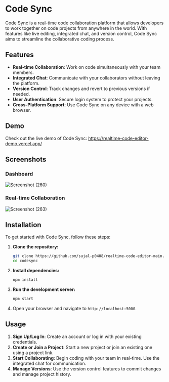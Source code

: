 # Code Sync

Code Sync is a real-time code collaboration platform that allows developers to work together on code projects from anywhere in the world. With features like live editing, integrated chat, and version control, Code Sync aims to streamline the collaborative coding process.

## Features

- **Real-time Collaboration**: Work on code simultaneously with your team members.
- **Integrated Chat**: Communicate with your collaborators without leaving the platform.
- **Version Control**: Track changes and revert to previous versions if needed.
- **User Authentication**: Secure login system to protect your projects.
- **Cross-Platform Support**: Use Code Sync on any device with a web browser.

## Demo
Check out the live demo of Code Sync: https://realtime-code-editor-demo.vercel.app/

## Screenshots

### Dashboard
![Screenshot (260)](https://github.com/user-attachments/assets/bf0cd850-11c7-43f8-8da8-051a03556443)


### Real-time Collaboration
![Screenshot (263)](https://github.com/user-attachments/assets/118f0426-5e86-4d23-bb5f-11bb0d3854c0)



## Installation

To get started with Code Sync, follow these steps:

1. **Clone the repository:**
   ```bash
   git clone https://github.com/sujal-p0408/realtime-code-editor-main.git
   cd codesync
   ```

2. **Install dependencies:**
   ```bash
   npm install
   ```

3. **Run the development server:**
   ```bash
   npm start
   ```

4. Open your browser and navigate to `http://localhost:5000`.

## Usage

1. **Sign Up/Log In**: Create an account or log in with your existing credentials.
2. **Create or Join a Project**: Start a new project or join an existing one using a project link.
3. **Start Collaborating**: Begin coding with your team in real-time. Use the integrated chat for communication.
4. **Manage Versions**: Use the version control features to commit changes and manage project history.
